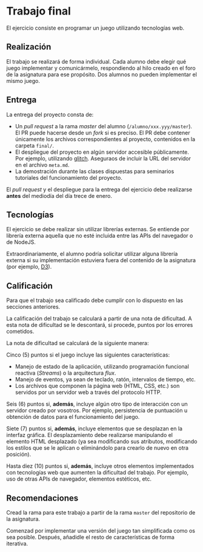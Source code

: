 # Trabajo final

El ejercicio consiste en programar un juego utilizando tecnologías web.

## Realización

El trabajo se realizará de forma individual. Cada alumno debe elegir qué juego implementar y comunicármelo, respondiendo al hilo creado en el foro de la asignatura para ese propósito. Dos alumnos no pueden implementar el mismo juego.

## Entrega

La entrega del proyecto consta de:

- Un _pull request_ a la rama _master_ del alumno (`/alumno/xxx.yyy/master`). El PR puede hacerse desde un _fork_ si es preciso. El PR debe contener únicamente los archivos correspondientes al proyecto, contenidos en la carpeta `final/`.
- El despliegue del proyecto en algún servidor accesible públicamente. Por ejemplo, utilizando [glitch](glitch.com). Aseguraos de incluir la URL del servidor en el archivo `meta.md`.
- La demostración durante las clases dispuestas para seminarios tutoriales del funcionamiento del proyecto.

El _pull request_ y el despliegue para la entrega del ejercicio debe realizarse **antes** del mediodía del día trece de enero.

## Tecnologías

El ejercicio se debe realizar sin utilizar librerías externas. Se entiende por librería externa aquella que no esté incluida entre las APIs del navegador o de NodeJS.

Extraordinariamente, el alumno podría solicitar utilizar alguna librería externa si su implementación estuviera fuera del contenido de la asignatura (por ejemplo, [D3](https://d3js.org/)).

## Calificación

Para que el trabajo sea calificado debe cumplir con lo dispuesto en las secciones anteriores.

La calificación del trabajo se calculará a partir de una nota de dificultad. A esta nota de dificultad se le descontará, si procede, puntos por los errores cometidos.

La nota de dificultad se calculará de la siguiente manera:

Cinco (5) puntos si el juego incluye las siguientes características:

- Manejo de estado de la aplicación, utilizando programación funcional reactiva (_Streams_) o la arquitectura _flux_.
- Manejo de eventos, ya sean de teclado, ratón, intervalos de tiempo, etc.
- Los archivos que componen la página web (HTML, CSS, etc.) son servidos por un servidor web a través del protocolo HTTP.

Seis (6) puntos si, **además**, incluye algún otro tipo de interacción con un servidor creado por vosotros. Por ejemplo, persistencia de puntuación u obtención de datos para el funcionamiento del juego.

Siete (7) puntos si, **además**, incluye elementos que se desplazan en la interfaz gráfica. El desplazamiento debe realizarse manipulando el elemento HTML desplazado (ya sea modificando sus atributos, modificando los estilos que se le aplican o eliminándolo para crearlo de nuevo en otra posición).

Hasta diez (10) puntos si, **además**, incluye otros elementos implementados con tecnologías web que aumenten la dificultad del trabajo. Por ejemplo, uso de otras APIs de navegador, elementos estéticos, etc.

## Recomendaciones

Cread la rama para este trabajo a partir de la rama `master` del repositorio de la asignatura.

Comenzad por implementar una versión del juego tan simplificada como os sea posible. Después, añadidle el resto de características de forma iterativa.
